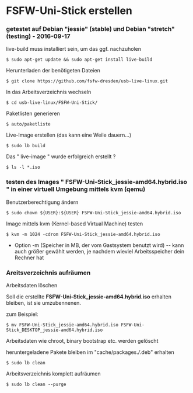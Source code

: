 # FSFW-Uni-Stick erstellen

### getestet auf Debian "jessie" (stable) und Debian "stretch" (testing) - 2016-09-17

live-build muss installiert sein, um das ggf. nachzuholen

    $ sudo apt-get update && sudo apt-get install live-build

Herunterladen der benötigeten Dateien

  ` $ git clone https://github.com/fsfw-dresden/usb-live-linux.git `

In das Arbeitsverzeichnis wechseln

  ` $ cd usb-live-linux/FSFW-Uni-Stick/ `

Paketlisten generieren

  ` $ auto/paketliste `

Live-Image erstellen (das kann eine Weile dauern…)

  ` $ sudo lb build `

Das " live-image " wurde erfolgreich erstellt ?

  ` $ ls -l *.iso `


### testen des Images " FSFW-Uni-Stick_jessie-amd64.hybrid.iso " in einer virtuell Umgebung mittels kvm (qemu)

Benutzerberechtigung ändern 

  ` $ sudo chown ${USER}:${USER} FSFW-Uni-Stick_jessie-amd64.hybrid.iso ` 

Image mittels kvm (Kernel-based Virtual Machine) testen

  ` $ kvm -m 1024 -cdrom FSFW-Uni-Stick_jessie-amd64.hybrid.iso `

  * Option -m (Speicher in MB, der vom Gastsystem benutzt wird) -- kann auch größer gewählt werden, je nachdem wieviel Arbeitsspeicher dein Rechner hat


### Areitsverzeichnis aufräumen 

Arbeitsdaten löschen 

Soll die erstellte **FSFW-Uni-Stick_jessie-amd64.hybrid.iso** erhalten bleiben, ist sie umzubennenen.

zum Beispiel:

  ` $ mv FSFW-Uni-Stick_jessie-amd64.hybrid.iso FSFW-Uni-Stick_DESKTOP_jessie-amd64.hybrid.iso `

Arbeitsdaten wie chroot, binary bootstrap etc. werden gelöscht 

heruntergeladene Pakete bleiben im "cache/packages.*/*.deb" erhalten 

  ` $ sudo lb clean `

Arbeitsverzeichnis komplett aufräumen

  ` $ sudo lb clean --purge `


